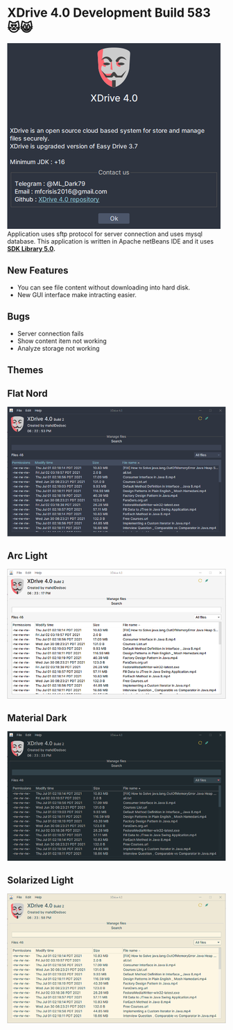 # XDrive 4.0 Development Build 583 😻😸

![ERROR](/shots/xdrive.png) <br>
Application uses sftp protocol for server connection and uses mysql database.
This application is written in Apache netBeans IDE and it uses **[SDK Library 5.0](https://github.com/mahdiDedsec/SDKLibrary-5.0).**

## New Features
* You can see file content without downloading into hard disk.
* New GUI interface make intracting easier.

## Bugs
* Server connection fails
* Show content item not working
* Analyze storage not working

## Themes <br> 

## Flat Nord
![ERROR](/shots/1.png)
## Arc Light
![ERROR](/shots/2.png)
## Material Dark
![ERROR](/shots/3.png)
## Solarized Light
![ERROR](/shots/4.png) <br>
